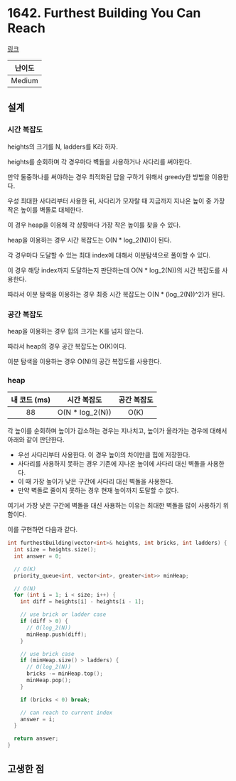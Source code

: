 # 1642. Furthest Building You Can Reach

[링크](https://leetcode.com/problems/furthest-building-you-can-reach/)

| 난이도 |
| :----: |
| Medium |

## 설계

### 시간 복잡도

heights의 크기를 N, ladders를 K라 하자.

heights를 순회하며 각 경우마다 벽돌을 사용하거나 사다리를 써야한다.

만약 둘중하나를 써야하는 경우 최적화된 답을 구하기 위해서 greedy한 방법을 이용한다.

우성 최대한 사다리부터 사용한 뒤, 사다리가 모자랄 때 지금까지 지나온 높이 중 가장 작은 높이를 벽돌로 대체한다.

이 경우 heap을 이용해 각 상황마다 가장 작은 높이를 찾을 수 있다.

heap을 이용하는 경우 시간 복잡도는 O(N \* log_2(N))이 된다.

각 경우마다 도달할 수 있는 최대 index에 대해서 이분탐색으로 풀이할 수 있다.

이 경우 해당 index까지 도달하는지 판단하는데 O(N \* log_2(N))의 시간 복잡도를 사용한다.

따라서 이분 탐색을 이용하는 경우 최종 시간 복잡도는 O(N \* (log_2(N))^2)가 된다.

### 공간 복잡도

heap을 이용하는 경우 힙의 크기는 K를 넘지 않는다.

따라서 heap의 경우 공간 복잡도는 O(K)이다.

이분 탐색을 이용하는 경우 O(N)의 공간 복잡도를 사용한다.

### heap

| 내 코드 (ms) |   시간 복잡도    | 공간 복잡도 |
| :----------: | :--------------: | :---------: |
|      88      | O(N \* log_2(N)) |    O(K)     |

각 높이를 순회하며 높이가 감소하는 경우는 지나치고, 높이가 올라가는 경우에 대해서 아래와 같이 판단한다.

- 우선 사다리부터 사용한다. 이 경우 높이의 차이만큼 힙에 저장한다.
- 사다리를 사용하지 못하는 경우 기존에 지나온 높이에 사다리 대신 벽돌을 사용한다.
- 이 때 가장 높이가 낮은 구간에 사다리 대신 벽돌을 사용한다.
- 만약 벽돌로 줄이지 못하는 경우 현재 높이까지 도달할 수 없다.

여기서 가장 낮은 구간에 벽돌을 대신 사용하는 이유는 최대한 벽돌을 많이 사용하기 위함이다.

이를 구현하면 다음과 같다.

```cpp
int furthestBuilding(vector<int>& heights, int bricks, int ladders) {
  int size = heights.size();
  int answer = 0;

  // O(K)
  priority_queue<int, vector<int>, greater<int>> minHeap;

  // O(N)
  for (int i = 1; i < size; i++) {
    int diff = heights[i] - heights[i - 1];

    // use brick or ladder case
    if (diff > 0) {
      // O(log_2(N))
      minHeap.push(diff);
    }

    // use brick case
    if (minHeap.size() > ladders) {
      // O(log_2(N))
      bricks -= minHeap.top();
      minHeap.pop();
    }

    if (bricks < 0) break;

    // can reach to current index
    answer = i;
  }

  return answer;
}
```

## 고생한 점
